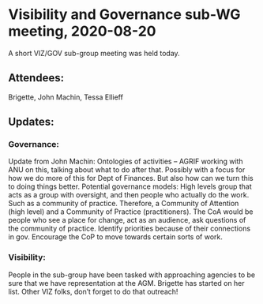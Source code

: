 # Visibility and Governance sub-WG meeting, 2020-08-20
A short VIZ/GOV sub-group meeting was held today.

## Attendees:
Brigette, John Machin, Tessa Ellieff

## Updates:
### Governance:
Update from John Machin: Ontologies of activities – AGRIF working with ANU on this, talking about what to do after that. Possibly with a focus for how we do more of this for Dept of Finances. But also how can we turn this to doing things better.
Potential governance models: High levels group that acts as a group with oversight, and then people who actually do the work. Such as a community of practice. Therefore, a Community of Attention (high level) and a Community of Practice (practitioners). The CoA would be people who see a place for change, act as an audience, ask questions of the community of practice. Identify priorities because of their connections in gov. Encourage the CoP to move towards certain sorts of work.

### Visibility:
People in the sub-group have been tasked with approaching agencies to be sure that we have representation at the AGM. Brigette has started on her list. Other VIZ folks, don’t forget to do that outreach!
